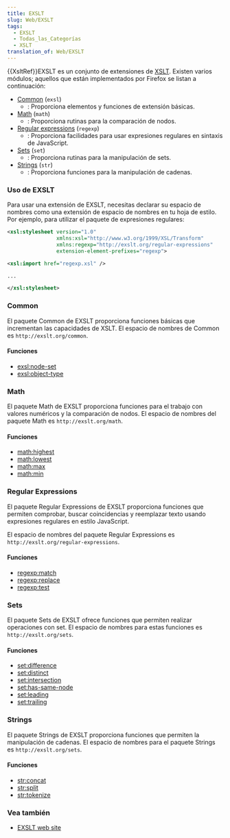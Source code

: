 ```yaml
---
title: EXSLT
slug: Web/EXSLT
tags:
  - EXSLT
  - Todas_las_Categorías
  - XSLT
translation_of: Web/EXSLT
---
```

{{XsltRef}}EXSLT es un conjunto de extensiones de [XSLT](/es/XSLT). Existen varios módulos; aquellos que están implementados por Firefox se listan a continuación:

- [Common](#Common) (`exsl`)
  - : Proporciona elementos y funciones de extensión básicas.
- [Math](#Math) (`math`)
  - : Proporciona rutinas para la comparación de nodos.
- [Regular expressions](#Regular_expressions) (`regexp`)
  - : Proporciona facilidades para usar expresiones regulares en sintaxis de JavaScript.
- [Sets](#Sets) (`set`)
  - : Proporciona rutinas para la manipulación de sets.
- [Strings](#Strings) (`str`)
  - : Proporciona funciones para la manipulación de cadenas.

### Uso de EXSLT

Para usar una extensión de EXSLT, necesitas declarar su espacio de nombres como una extensión de espacio de nombres en tu hoja de estilo. Por ejemplo, para utilizar el paquete de expresiones regulares:

```xml
<xsl:stylesheet version="1.0"
                xmlns:xsl="http://www.w3.org/1999/XSL/Transform"
                xmlns:regexp="http://exslt.org/regular-expressions"
                extension-element-prefixes="regexp">

<xsl:import href="regexp.xsl" />

...

</xsl:stylesheet>
```

### Common

El paquete Common de EXSLT proporciona funciones básicas que incrementan las capacidades de XSLT. El espacio de nombres de Common es `http://exslt.org/common`.

#### Funciones

- [exsl:node-set](/es/docs/Web/EXSLT/exsl/node-set)
- [exsl:object-type](/es/docs/Web/EXSLT/exsl/object-type)

### Math

El paquete Math de EXSLT proporciona funciones para el trabajo con valores numéricos y la comparación de nodos. El espacio de nombres del paquete Math es `http://exslt.org/math`.

#### Funciones

- [math:highest](/es/docs/Web/EXSLT/math/highest)
- [math:lowest](/es/docs/Web/EXSLT/math/lowest)
- [math:max](/es/docs/Web/EXSLT/math/max)
- [math:min](/es/docs/Web/EXSLT/math/min)

### Regular Expressions

El paquete Regular Expressions de EXSLT proporciona funciones que permiten comprobar, buscar coincidencias y reemplazar texto usando expresiones regulares en estilo JavaScript.

El espacio de nombres del paquete Regular Expressions es `http://exslt.org/regular-expressions`.

#### Funciones

- [regexp:match](/es/docs/Web/EXSLT/regexp/match)
- [regexp:replace](/es/docs/Web/EXSLT/regexp/replace)
- [regexp:test](/es/docs/Web/EXSLT/regexp/test)

### Sets

El paquete Sets de EXSLT ofrece funciones que permiten realizar operaciones con set. El espacio de nombres para estas funciones es `http://exslt.org/sets`.

#### Funciones

- [set:difference](/es/docs/Web/EXSLT/set/difference)
- [set:distinct](/es/docs/Web/EXSLT/set/distinct)
- [set:intersection](/es/docs/Web/EXSLT/set/intersection)
- [set:has-same-node](/es/docs/Web/EXSLT/set/has-same-node)
- [set:leading](/es/docs/Web/EXSLT/set/leading)
- [set:trailing](/es/docs/Web/EXSLT/set/trailing)

### Strings

El paquete Strings de EXSLT proporciona funciones que permiten la manipulación de cadenas. El espacio de nombres para el paquete Strings es `http://exslt.org/sets`.

#### Funciones

- [str:concat](/es/docs/Web/EXSLT/str/concat)
- [str:split](/es/docs/Web/EXSLT/str/split)
- [str:tokenize](/es/docs/Web/EXSLT/str/tokenize)

### Vea también

- [EXSLT web site](http://www.exslt.org/)
